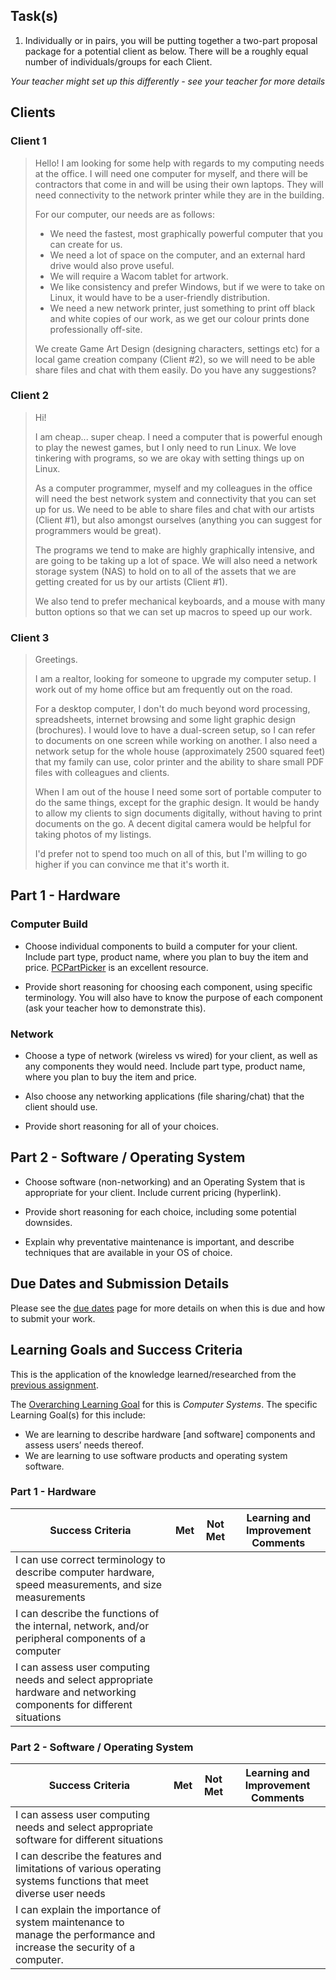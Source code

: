 ## Task(s)

1. Individually or in pairs, you will be putting together a two-part proposal package for a potential client as below.  There will be a roughly equal number of individuals/groups for each Client.

_Your teacher might set up this differently - see your teacher for more details_

## Clients

### Client 1
> Hello! I am looking for some help with regards to my computing needs at the office.  I will need one computer for myself, and there will be contractors that come in and will be using their own laptops.  They will need connectivity to the network printer while they are in the building.  
>
> For our computer, our needs are as follows:
> * We need the fastest, most graphically powerful computer that you can create for us.
> * We need a lot of space on the computer, and an external hard drive would also prove useful.
> * We will require a Wacom tablet for artwork.
> * We like consistency and prefer Windows, but if we were to take on Linux, it would have to be a user-friendly distribution.
> * We need a new network printer, just something to print off black and white copies of our work, as we get our colour prints done professionally off-site.
>
> We create Game Art Design (designing characters, settings etc) for a local game creation company (Client #2), so we will need to be able share files and chat with them easily.  Do you have any suggestions?


### Client 2
> Hi!
>
> I am cheap... super cheap.  I need a computer that is powerful enough to play the newest games, but I only need to run Linux.  We love tinkering with programs, so we are okay with setting things up on Linux.
>
> As a computer programmer, myself and my colleagues in the office will need the best network system and connectivity that you can set up for us.  We need to be able to share files and chat with our artists (Client #1), but also amongst ourselves (anything you can suggest for programmers would be great).
>
> The programs we tend to make are highly graphically intensive, and are going to be taking up a lot of space. We will also need a network storage system (NAS) to hold on to all of the assets that we are getting created for us by our artists (Client #1).
>
> We also tend to prefer mechanical keyboards, and a mouse with many button options so that we can set up macros to speed up our work.

### Client 3
> Greetings.
>
> I am a realtor, looking for someone to upgrade my computer setup.  I work out of my home office but am frequently out on the road.      
>
> For a desktop computer, I don't do much beyond word processing, spreadsheets, internet browsing and some light graphic design (brochures).  I would love to have a dual-screen setup, so I can refer to documents on one screen while working on another.  I also need a network setup for the whole house (approximately 2500 squared feet) that my family can use, color printer and the ability to share small PDF files with colleagues and clients. 
>
> When I am out of the house I need some sort of portable computer to do the same things, except for the graphic design.  It would be handy to allow my clients to sign documents digitally, without having to print documents on the go.  A decent digital camera would be helpful for taking photos of my listings.
>
> I'd prefer not to spend too much on all of this, but I'm willing to go higher if you can convince me that it's worth it.


## Part 1 - Hardware

### Computer Build

* Choose individual components to build a computer for your client.  Include part type, product name, where you plan to buy the item and price.  [PCPartPicker](https://pcpartpicker.com/) is an excellent resource.

* Provide short reasoning for choosing each component, using specific terminology.  You will also have to know the purpose of each component (ask your teacher how to demonstrate this).

### Network

* Choose a type of network (wireless vs wired) for your client, as well as any components they would need.  Include part type, product name, where you plan to buy the item and price.

* Also choose any networking applications (file sharing/chat) that the client should use.

* Provide short reasoning for all of your choices.

## Part 2 - Software / Operating System

* Choose software (non-networking) and an Operating System that is appropriate for your client.  Include current pricing (hyperlink).  

* Provide short reasoning for each choice, including some potential downsides.

* Explain why preventative maintenance is important, and describe techniques that are available in your OS of choice.






## Due Dates and Submission Details

Please see the [due dates](./Due-Dates-and-Submission-Details) page for more details on when this is due and how to submit your work.

## Learning Goals and Success Criteria

This is the application of the knowledge learned/researched from the [previous assignment](./Hardware-Network-OS-Research-and-Report).

The [Overarching Learning Goal](./images/ICS2O.jpg) for this is _Computer Systems_.
The specific Learning Goal(s) for this include:
  * We are learning to describe hardware [and software] components and assess users’ needs thereof.
  * We are learning to use software products and operating system software.

### Part 1 - Hardware

| Success Criteria | Met | Not Met | Learning and Improvement Comments |
| ----------- | --- | ------ | ------- |
| I can use correct terminology to describe computer hardware, speed measurements, and size measurements | | | |
| I can describe the functions of the internal, network, and/or peripheral components of a computer | | | |
| I can assess user computing needs and select appropriate hardware and networking components for different situations | | | |

### Part 2 - Software / Operating System

| Success Criteria | Met | Not Met | Learning and Improvement Comments |
| ----------- | --- | ------ | ------- |
| I can assess user computing needs and select appropriate software for different situations  | | | |
| I can describe the features and limitations of various operating systems functions that meet diverse user needs | | | |
| I can explain the importance of system maintenance to manage the performance and increase the security of a computer. | | | |